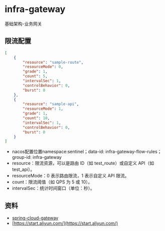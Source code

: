 # infra-gateway

基础架构-业务网关

## 限流配置

```json
[
    {
        "resource": "sample-route",
        "resourceMode": 0,
        "grade": 1,
        "count": 5,
        "intervalSec": 1,
        "controlBehavior": 0,
        "burst": 0
    },
    {
        "resource": "sample-api",
        "resourceMode": 1,
        "grade": 1,
        "count": 10,
        "intervalSec": 1,
        "controlBehavior": 0,
        "burst": 0
    }
]
```
* nacos配置位置namespace:sentinel；data-id: infra-gateway-flow-rules；group-id: infra-gateway
* resource：限流资源，可以是路由 ID（如 test_route）或自定义 API（如 test_api）。
* resourceMode：0 表示路由限流，1 表示自定义 API 限流。
* count：限流阈值（如 QPS 为 5 或 10）。
* intervalSec：统计时间窗口（单位：秒）。

## 资料

* [spring-cloud-gateway](https://docs.spring.io/spring-cloud-gateway/docs/3.1.9/reference/html/#gateway-starter)
* [https://start.aliyun.com/](https://start.aliyun.com/)